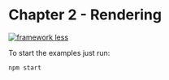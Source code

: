 # Chapter 2 - Rendering

[![framework less](https://file-blyuofkggj.now.sh)](https://github.com/frameworkless-movement/manifesto)

To start the examples just run:

    npm start
